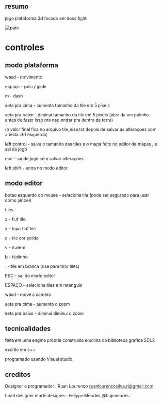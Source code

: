 ## resumo

jogo plataforma 2d focado em boss fight


![pato](https://github.com/tretake/jogo-do-pato/assets/76398734/867594cc-2673-4184-a21e-2c2c193d6459)



# controles

## modo plataforma

wasd - movimento

espaço - pulo / glide

m - dash

seta pra cima - aumenta tamanho da tile em 5 pixeis

seta pra baixo - diminui tamanho da tile em 5 pixeis (obs: da um pulinho antes de fazer isso pra nao entrar pra dentro da terra)

(o valor final fica no arquivo tile_size.txt depois de salvar as alteraçoes com a tecla ctrl esquerda)

left control - salva o tamanho das tiles e o mapa feito no editor de mapas , e sai do jogo

esc - sai do jogo sem salvar alterações

left shift - entra no modo editor

## modo editor

botao esquerdo do mouse - seleciona tile (pode ser segurado para usar como pincel)

tiles:

z - fluf tile

x - topo fluf tile

c - tile cor solida

v - nuvem

b - tijolinho

. - tile em branca (use para tirar tiles)

ESC - sai do modo editor

ESPAÇO - seleciona tiles em retangulo

wasd - move a camera

seta pra cima - aumenta o zoom

seta pra baixo - diminui diminui o zoom

## tecnicalidades

feita em uma engine própria construida emcima da biblioteca grafica SDL2

escrito em c++

programado usando Visual studio

## creditos

Designer e programador : Ruan Lourenço ruanlourencosilva.rj@gmail.com

Lead designer e arte designer : Fellype Mendes @flupmendes

